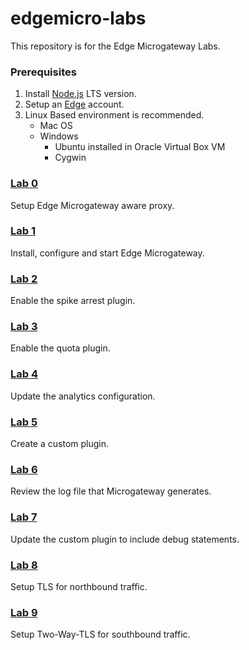# edgemicro-labs

This repository is for the Edge Microgateway Labs.  

### Prerequisites
1. Install [Node.js](https://nodejs.org/en/) LTS version.
2. Setup an [Edge](https://accounts2.apigee.com/accounts/sign_up) account.  
3. Linux Based environment is recommended.
   * Mac OS
   * Windows
     * Ubuntu installed in Oracle Virtual Box VM
     * Cygwin

### [Lab 0](https://github.com/swilliams11/edgemicro-labs/tree/master/lab0)

Setup Edge Microgateway aware proxy.  

### [Lab 1](https://github.com/swilliams11/edgemicro-labs/tree/master/lab1)

Install, configure and start Edge Microgateway.  

### [Lab 2](https://github.com/swilliams11/edgemicro-labs/tree/master/lab2)

Enable the spike arrest plugin.

### [Lab 3](https://github.com/swilliams11/edgemicro-labs/tree/master/lab3)

Enable the quota plugin.

### [Lab 4](https://github.com/swilliams11/edgemicro-labs/tree/master/lab4)

Update the analytics configuration.

### [Lab 5](http://docs.apigee.com/microgateway/latest/develop-custom-plugins#writeasimpleplugin)

Create a custom plugin.

### [Lab 6](https://github.com/swilliams11/edgemicro-labs/tree/master/lab6)

Review the log file that Microgateway generates.

### [Lab 7](https://github.com/swilliams11/edgemicro-labs/tree/master/lab7)

Update the custom plugin to include debug statements.  

### [Lab 8](https://github.com/swilliams11/edgemicro-labs/tree/master/lab8)

Setup TLS for northbound traffic.

### [Lab 9](https://github.com/swilliams11/edgemicro-labs/tree/master/lab9)

Setup Two-Way-TLS for southbound traffic.
